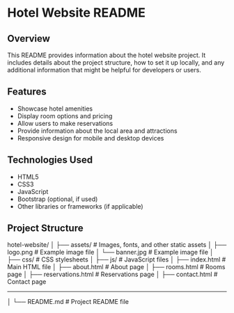 # Hotel Website README

## Overview

This README provides information about the hotel website project. It includes details about the project structure, how to set it up locally, and any additional information that might be helpful for developers or users.

## Features

- Showcase hotel amenities
- Display room options and pricing
- Allow users to make reservations
- Provide information about the local area and attractions
- Responsive design for mobile and desktop devices

## Technologies Used

- HTML5
- CSS3
- JavaScript
- Bootstrap (optional, if used)
- Other libraries or frameworks (if applicable)

## Project Structure

hotel-website/
│
├── assets/ # Images, fonts, and other static assets
│ ├── logo.png # Example image file
│ └── banner.jpg # Example image file
│
├── css/ # CSS stylesheets
│
├── js/ # JavaScript files
│
├── index.html # Main HTML file
│
├── about.html # About page
│
├── rooms.html # Rooms page
│
├── reservations.html # Reservations page
│
├── contact.html # Contact page



















*********************************************
│
└── README.md # Project README file



